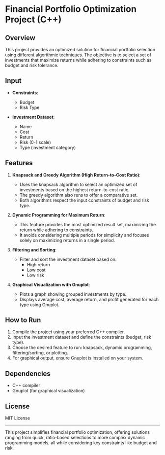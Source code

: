 # Financial Portfolio Optimization Project (C++)

## Overview

This project provides an optimized solution for financial portfolio selection using different algorithmic techniques. The objective is to select a set of investments that maximize returns while adhering to constraints such as budget and risk tolerance.

## Input

- **Constraints**: 
  - Budget
  - Risk Type
  
- **Investment Dataset**:
  - Name
  - Cost
  - Return
  - Risk (0-1 scale)
  - Type (investment category)

## Features

1. **Knapsack and Greedy Algorithm (High Return-to-Cost Ratio)**:
   - Uses the knapsack algorithm to select an optimized set of investments based on the highest return-to-cost ratio.
   - The greedy algorithm also runs to offer a comparative set.
   - Both algorithms respect the input constraints of budget and risk type.

2. **Dynamic Programming for Maximum Return**:
   - This feature provides the most optimized result set, maximizing the return while adhering to constraints.
   - It avoids considering multiple periods for simplicity and focuses solely on maximizing returns in a single period.

3. **Filtering and Sorting**:
   - Filter and sort the investment dataset based on:
     - High return
     - Low cost
     - Low risk

4. **Graphical Visualization with Gnuplot**:
   - Plots a graph showing grouped investments by type.
   - Displays average cost, average return, and profit generated for each type using Gnuplot.

## How to Run

1. Compile the project using your preferred C++ compiler.
2. Input the investment dataset and define the constraints (budget, risk type).
3. Choose the desired feature to run: knapsack, dynamic programming, filtering/sorting, or plotting.
4. For graphical output, ensure Gnuplot is installed on your system.

## Dependencies

- C++ compiler
- Gnuplot (for graphical visualization)

## License

MIT License

---

This project simplifies financial portfolio optimization, offering solutions ranging from quick, ratio-based selections to more complex dynamic programming models, all while considering key constraints like budget and risk.
